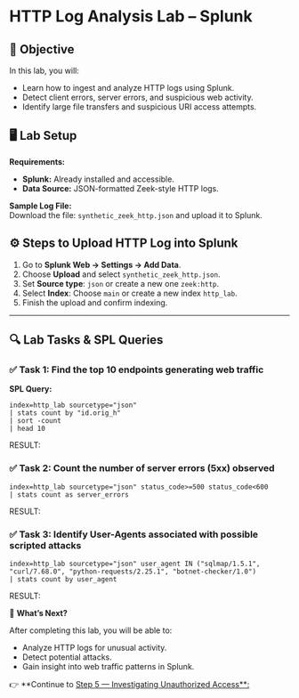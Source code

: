 # HTTP Log Analysis Lab – Splunk  

## 🎯 Objective  
In this lab, you will:  
- Learn how to ingest and analyze HTTP logs using Splunk.  
- Detect client errors, server errors, and suspicious web activity.  
- Identify large file transfers and suspicious URI access attempts.  

## 🖥️ Lab Setup  
**Requirements:**  
- **Splunk:** Already installed and accessible.  
- **Data Source:** JSON-formatted Zeek-style HTTP logs.  

**Sample Log File:**  
Download the file: `synthetic_zeek_http.json` and upload it to Splunk.  

## ⚙️ Steps to Upload HTTP Log into Splunk  

1. Go to **Splunk Web → Settings → Add Data**.  
2. Choose **Upload** and select `synthetic_zeek_http.json`.  
3. Set **Source type**: `json` or create a new one `zeek:http`.  
4. Select **Index**: Choose `main` or create a new index `http_lab`.  
5. Finish the upload and confirm indexing.  

---

## 🔍 Lab Tasks & SPL Queries  

### ✅ Task 1: Find the top 10 endpoints generating web traffic  
**SPL Query:**  
```spl
index=http_lab sourcetype="json"
| stats count by "id.orig_h"
| sort -count
| head 10
```
RESULT:

### ✅ Task 2: Count the number of server errors (5xx) observed

```
index=http_lab sourcetype="json" status_code>=500 status_code<600
| stats count as server_errors
```
RESULT:

### ✅ Task 3: Identify User-Agents associated with possible scripted attacks

```
index=http_lab sourcetype="json" user_agent IN ("sqlmap/1.5.1", "curl/7.68.0", "python-requests/2.25.1", "botnet-checker/1.0")
| stats count by user_agent
```
RESULT:


🚀 **What’s Next?**  

After completing this lab, you will be able to:  
- Analyze HTTP logs for unusual activity.  
- Detect potential attacks.  
- Gain insight into web traffic patterns in Splunk.  

👉 **Continue to [Step 5 — Investigating Unauthorized Access**:](Step5-Investigating_Unauthorized_Access.md)
